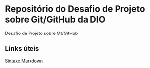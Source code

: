 # Repositório do Desafio de Projeto sobre Git/GitHub da DIO
Desafio de Projeto sobre Git/GitHub


## Links úteis
[Sintaxe Markdown](https://www.markdownguide.org)
